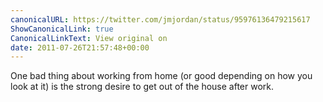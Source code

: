 ```yaml
---
canonicalURL: https://twitter.com/jmjordan/status/95976136479215617
ShowCanonicalLink: true
CanonicalLinkText: View original on
date: 2011-07-26T21:57:48+00:00
---
```

One bad thing about working from home (or good depending on how you look at it)  is the strong desire to get out of the house after work.